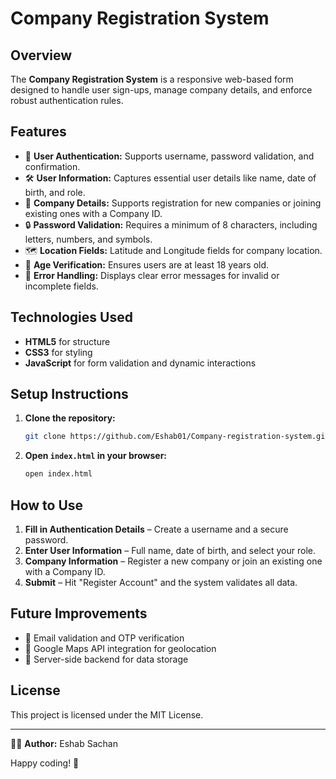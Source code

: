 # Company Registration System

## Overview
The **Company Registration System** is a responsive web-based form designed to handle user sign-ups, manage company details, and enforce robust authentication rules.

## Features
- 🎯 **User Authentication:** Supports username, password validation, and confirmation.
- 🛠️ **User Information:** Captures essential user details like name, date of birth, and role.
- 🏢 **Company Details:** Supports registration for new companies or joining existing ones with a Company ID.
- 🔒 **Password Validation:** Requires a minimum of 8 characters, including letters, numbers, and symbols.
- 🗺️ **Location Fields:** Latitude and Longitude fields for company location.
- 🧠 **Age Verification:** Ensures users are at least 18 years old.
- 🎉 **Error Handling:** Displays clear error messages for invalid or incomplete fields.

## Technologies Used
- **HTML5** for structure
- **CSS3** for styling
- **JavaScript** for form validation and dynamic interactions

## Setup Instructions
1. **Clone the repository:**
   ```bash
   git clone https://github.com/Eshab01/Company-registration-system.git
   ```

2. **Open `index.html` in your browser:**
   ```bash
   open index.html
   ```

## How to Use
1. **Fill in Authentication Details** – Create a username and a secure password.
2. **Enter User Information** – Full name, date of birth, and select your role.
3. **Company Information** – Register a new company or join an existing one with a Company ID.
4. **Submit** – Hit "Register Account" and the system validates all data.

## Future Improvements
- 📧 Email validation and OTP verification
- 📌 Google Maps API integration for geolocation
- 🔐 Server-side backend for data storage

## License
This project is licensed under the MIT License.

---
👨‍💻 **Author:** Eshab Sachan

Happy coding! 🚀


